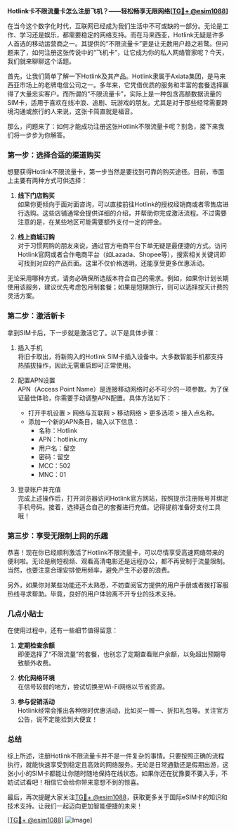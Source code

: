 **Hotlink卡不限流量卡怎么注册飞机？——轻松畅享无限网络[[TG💪+ @esim1088](https://t.me/s/esim1088)]**

在当今这个数字化时代，互联网已经成为我们生活中不可或缺的一部分。无论是工作、学习还是娱乐，都需要稳定的网络支持。而在马来西亚，Hotlink无疑是许多人首选的移动运营商之一。其提供的“不限流量卡”更是让无数用户趋之若鹜。但问题来了，如何注册这张传说中的“飞机卡”，让它成为你的私人网络管家呢？今天，我们就来聊聊这个话题。

首先，让我们简单了解一下Hotlink及其产品。Hotlink隶属于Axiata集团，是马来西亚市场上的老牌电信公司之一。多年来，它凭借优质的服务和丰富的套餐选择赢得了大量忠实客户。而所谓的“不限流量卡”，实际上是一种包含高额数据流量的SIM卡，适用于喜欢在线冲浪、追剧、玩游戏的朋友。尤其是对于那些经常需要跨境沟通或旅行的人来说，这张卡简直就是福音。

那么，问题来了：如何才能成功注册这张Hotlink不限流量卡呢？别急，接下来我们将一步步为你解答。

### **第一步：选择合适的渠道购买**
想要获得Hotlink不限流量卡，第一步当然是要找到可靠的购买途径。目前，市面上主要有两种方式可供选择：

1. **线下门店购买**  
   如果你更倾向于面对面咨询，可以直接前往Hotlink的授权经销商或者零售店进行选购。这些店铺通常会提供详细的介绍，并帮助你完成激活流程。不过需要注意的是，在某些地区可能需要额外支付一定的押金。

2. **线上商城订购**  
   对于习惯网购的朋友来说，通过官方电商平台下单无疑是最便捷的方式。访问Hotlink官网或者合作电商平台（如Lazada、Shopee等），搜索相关关键词即可找到对应的产品页面。这里不仅价格透明，还能享受更多优惠活动。

无论采用哪种方式，请务必确保所选版本符合自己的需求。例如，如果你计划长期使用该服务，建议优先考虑包月制套餐；如果是短期旅行，则可以选择按天计费的灵活方案。

### **第二步：激活新卡**
拿到SIM卡后，下一步就是激活它了。以下是具体步骤：

1. 插入手机  
   将旧卡取出，将新购入的Hotlink SIM卡插入设备中。大多数智能手机都支持热插拔操作，因此无需重启即可正常使用。

2. 配置APN设置  
   APN（Access Point Name）是连接移动网络时必不可少的一项参数。为了保证最佳体验，你需要手动调整APN配置。具体方法如下：
   - 打开手机设置 > 网络与互联网 > 移动网络 > 更多选项 > 接入点名称。
   - 添加一个新的APN条目，输入以下信息：
     - 名称：Hotlink
     - APN：hotlink.my
     - 用户名：留空
     - 密码：留空
     - MCC：502
     - MNC：01

3. 登录账户并充值  
   完成上述操作后，打开浏览器访问Hotlink官方网站，按照提示注册账号并绑定手机号码。接着，选择适合自己的套餐进行充值。记得提前准备好支付工具哦！

### **第三步：享受无限制上网的乐趣**
恭喜！现在你已经顺利激活了Hotlink不限流量卡，可以尽情享受高速网络带来的便利啦。无论是刷短视频、观看高清电影还是远程办公，都不再受制于流量限制。当然，也要注意合理安排使用频率，避免产生不必要的浪费。

另外，如果你对某些功能还不太熟悉，不妨查阅官方提供的用户手册或者拨打客服热线寻求帮助。毕竟，良好的用户体验离不开专业的技术支持。

### **几点小贴士**
在使用过程中，还有一些细节值得留意：

1. **定期检查余额**  
   即便选择了“不限流量”的套餐，也别忘了定期查看账户余额，以免超出预期导致额外收费。

2. **优化网络环境**  
   在信号较弱的地方，尝试切换至Wi-Fi网络以节省资源。

3. **参与促销活动**  
   Hotlink经常会推出各种限时优惠活动，比如买一赠一、折扣礼包等。关注官方公告，说不定能捡到大便宜！

### **总结**
综上所述，注册Hotlink不限流量卡并不是一件复杂的事情。只要按照正确的流程执行，就能快速享受到稳定且高效的网络服务。无论是日常通勤还是假期出游，这张小小的SIM卡都能让你随时随地保持在线状态。如果你还在犹豫要不要入手，不妨试试看吧！相信它会给你带来意想不到的惊喜。

最后，再次提醒大家关注[TG💪+ @esim1088](https://t.me/s/esim1088)，获取更多关于国际eSIM卡的知识和技术支持。让我们一起迈向更加智能便捷的未来！

[[TG💪+ @esim1088](https://t.me/s/esim1088)] ![Image](https://i.postimg.cc/4NQfJmqS/Snipaste-2025-05-13-00-14-12.png)]